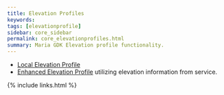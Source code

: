 ```yaml
---
title: Elevation Profiles
keywords: 
tags: [elevationprofile]
sidebar: core_sidebar
permalink: core_elevationprofiles.html
summary: Maria GDK Elevation profile functionality. 
---
```


  * [Local Elevation Profile](core_localelevationprofile.html)
  * [Enhanced Elevation Profile](core_enhancedelevationprofile.htm) utilizing elevation information from service.

{% include links.html %}